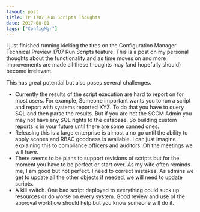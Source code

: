 ```yaml
---
layout: post
title: TP 1707 Run Scripts Thoughts
date: 2017-08-01
tags: ["ConfigMgr"]
---
```


I just finished running kicking the tires on the Configuration Manager Technical Preview 1707 Run Scripts feature. This is a post on my personal thoughts about the functionality and as time moves on and more improvements are made all these thoughts may (and hopefully should) become irrelevant.

This has great potential but also poses several challenges.

*   Currently the results of the script execution are hard to report on for most users. For example, Someone important wants you to run a script and report with systems reported XYZ. To do that you have to query SQL and then parse the results. But if you are not the SCCM Admin you may not have any SQL rights to the database. So building custom reports is in your future until there are some canned ones.
*   Releasing this is a large enterprise is almost a no go until the ability to apply scopes and RBAC goodness is available. I can just imagine explaining this to compliance officers and auditors. Oh the meetings we will have.
*   There seems to be plans to support revisions of scripts but for the moment you have to be perfect or start over. As my wife often reminds me, I am good but not perfect. I need to correct mistakes. As admins we get to update all the other objects if needed, we will need to update scripts.
*   A kill switch. One bad script deployed to everything could suck up resources or do worse on every system. Good review and use of the approval workflow should help but you know someone will do it.